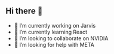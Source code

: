 ## Hi there 👋

- 🔭 I’m currently working on Jarvis
- 🌱 I’m currently learning React
- 👯 I’m looking to collaborate on NVIDIA
- 🤔 I’m looking for help with META
